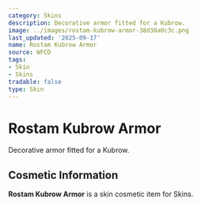 ```yaml
---
category: Skins
description: Decorative armor fitted for a Kubrow.
image: ../images/rostam-kubrow-armor-38d30a0c3c.png
last_updated: '2025-09-17'
name: Rostam Kubrow Armor
source: WFCD
tags:
- Skin
- Skins
tradable: false
type: Skin
---
```


# Rostam Kubrow Armor

Decorative armor fitted for a Kubrow.

## Cosmetic Information

**Rostam Kubrow Armor** is a skin cosmetic item for Skins.

